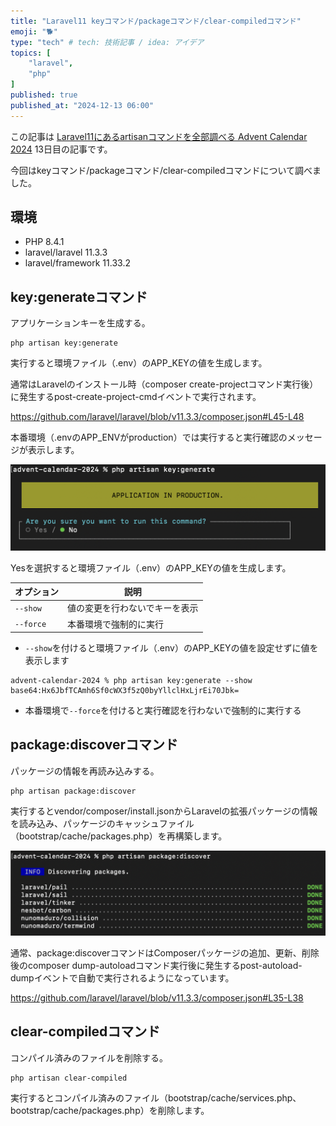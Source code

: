 ```yaml
---
title: "Laravel11 keyコマンド/packageコマンド/clear-compiledコマンド"
emoji: "🐕"
type: "tech" # tech: 技術記事 / idea: アイデア
topics: [
    "laravel",
    "php"
]
published: true
published_at: "2024-12-13 06:00"
---
```


この記事は [Laravel11にあるartisanコマンドを全部調べる Advent Calendar 2024](https://adventar.org/calendars/10674) 13日目の記事です。

今回はkeyコマンド/packageコマンド/clear-compiledコマンドについて調べました。

## 環境

- PHP 8.4.1
- laravel/laravel 11.3.3
- laravel/framework 11.33.2

## key:generateコマンド

アプリケーションキーを生成する。

```
php artisan key:generate
```

実行すると環境ファイル（.env）のAPP_KEYの値を生成します。

通常はLaravelのインストール時（composer create-projectコマンド実行後）に発生するpost-create-project-cmdイベントで実行されます。

https://github.com/laravel/laravel/blob/v11.3.3/composer.json#L45-L48

本番環境（.envのAPP_ENVがproduction）では実行すると実行確認のメッセージが表示します。

![](/images/aab0de9f5ed7c9/1.png)

Yesを選択すると環境ファイル（.env）のAPP_KEYの値を生成します。

| オプション | 説明 |
| --- | --- |
| `--show` | 値の変更を行わないでキーを表示 |
| `--force` | 本番環境で強制的に実行 |

- `--show`を付けると環境ファイル（.env）のAPP_KEYの値を設定せずに値を表示します

```
advent-calendar-2024 % php artisan key:generate --show 
base64:Hx6JbfTCAmh6Sf0cWX3f5zQ0byYllclHxLjrEi70Jbk=
```

- 本番環境で`--force`を付けると実行確認を行わないで強制的に実行する

## package:discoverコマンド

パッケージの情報を再読み込みする。

```
php artisan package:discover
```

実行するとvendor/composer/install.jsonからLaravelの拡張パッケージの情報を読み込み、パッケージのキャッシュファイル（bootstrap/cache/packages.php）を再構築します。

![](/images/aab0de9f5ed7c9/2.png)

通常、package:discoverコマンドはComposerパッケージの追加、更新、削除後のcomposer dump-autoloadコマンド実行後に発生するpost-autoload-dumpイベントで自動で実行されるようになっています。

https://github.com/laravel/laravel/blob/v11.3.3/composer.json#L35-L38

## clear-compiledコマンド

コンパイル済みのファイルを削除する。

```
php artisan clear-compiled
```

実行するとコンパイル済みのファイル（bootstrap/cache/services.php、bootstrap/cache/packages.php）を削除します。
